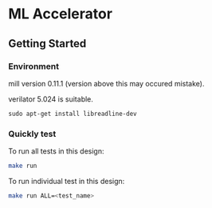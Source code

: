 ML Accelerator
=======================

## Getting Started

### Environment

mill version 0.11.1 (version above this may occured mistake).

verilator 5.024 is suitable.

```
sudo apt-get install libreadline-dev
```

### Quickly test

To run all tests in this design:
```bash
make run
```

To run individual test in this design:
```bash
make run ALL=<test_name>
```